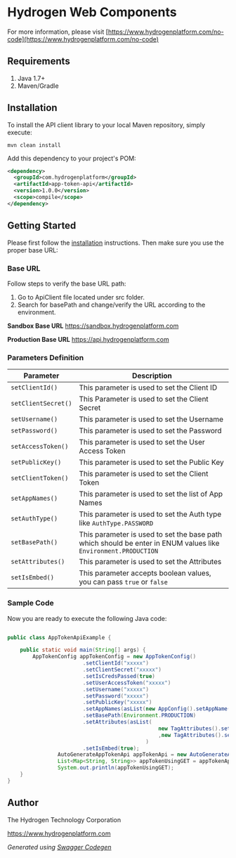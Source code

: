 # Hydrogen Web Components

For more information, please visit [https://www.hydrogenplatform.com/no-code](https://www.hydrogenplatform.com/no-code)

## Requirements
1. Java 1.7+
2. Maven/Gradle

## Installation

To install the API client library to your local Maven repository, simply execute:

```shell
mvn clean install
```

Add this dependency to your project's POM:

```xml
<dependency>
  <groupId>com.hydrogenplatform</groupId>
  <artifactId>app-token-api</artifactId>
  <version>1.0.0</version>
  <scope>compile</scope>
</dependency>
```

## Getting Started

Please first follow the [installation](#installation) instructions. Then make sure you use the proper base URL:

### Base URL
Follow steps to verify the base URL path:

1. Go to ApiClient file located under src folder.
2. Search for basePath and change/verify the URL according to the environment.

**Sandbox Base URL**
https://sandbox.hydrogenplatform.com

**Production Base URL**
https://api.hydrogenplatform.com

### Parameters Definition

| Parameter |  Description |
| ----------------------- | ----------------------------------------------- |
| `setClientId()` | This parameter is used to set the Client ID |
| `setClientSecret()` | This Parameter is used to set the Client Secret |
| `setUsername()` | This parameter is used to set the Username |
| `setPassword()` | This parameter is used to set the Password |
| `setAccessToken()` | This parameter is used to set the User Access Token  |
| `setPublicKey()` | This parameter is used to set the Public Key |
| `setClientToken()` | This parameter is used to set the Client Token |
| `setAppNames()` | This parameter is used to set the list of App Names |
| `setAuthType()` | This parameter is used to set the Auth type like `AuthType.PASSWORD` |
| `setBasePath()` | This parameter is used to set the base path which should be enter in ENUM values like `Environment.PRODUCTION` |
| `setAttributes()`| This parameter is used to set the Attributes |
| `setIsEmbed()` | This parameter accepts boolean values, you can pass `true` or `false` |

### Sample Code
Now you are ready to execute the following Java code:

```java

public class AppTokenApiExample {

    public static void main(String[] args) {
        AppTokenConfig appTokenConfig = new AppTokenConfig()
                        .setClientId("xxxxx")
                        .setClientSecret("xxxxx")
                        .setIsCredsPassed(true)
                        .setUserAccessToken("xxxxx")
                        .setUsername("xxxxx")
                        .setPassword("xxxxx")
                        .setPublicKey("xxxxx")
                        .setAppNames(asList(new AppConfig().setAppName("pfm_cash_flow").setAuthType("password_credentials")))
                        .setBasePath(Environment.PRODUCTION)
                        .setAttributes(asList(
                                                new TagAttributes().setName("card-id").setValue("xxxxx")
                                                ,new TagAttributes().setName("client-id").setValue("xxxxx"))
                                            )
                        .setIsEmbed(true);
                AutoGenerateAppTokenApi appTokenApi = new AutoGenerateAppTokenApi(appTokenConfig);
                List<Map<String, String>> appTokenUsingGET = appTokenApi.getAppTokenUsingGET();
                System.out.println(appTokenUsingGET);
    }
}

```

## Author
The Hydrogen Technology Corporation

https://www.hydrogenplatform.com

*Generated using [Swagger Codegen](https://github.com/swagger-api/swagger-codegen)*
